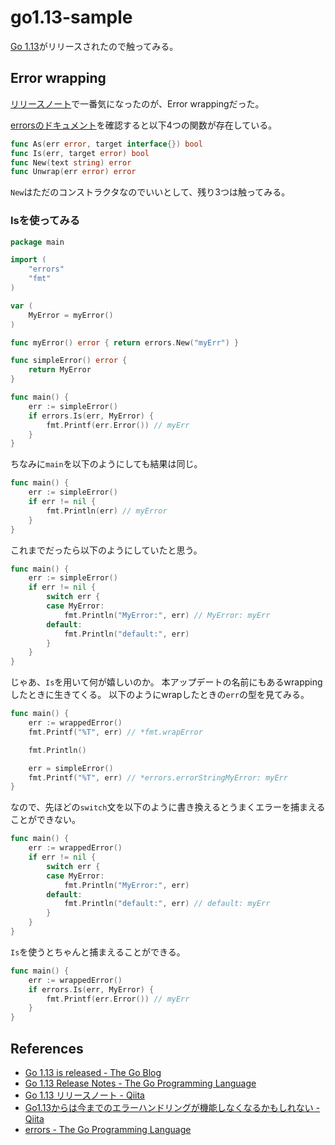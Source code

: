 # go1.13-sample

[Go 1.13](https://blog.golang.org/go1.13)がリリースされたので触ってみる。

## Error wrapping

[リリースノート](https://golang.org/doc/go1.13)で一番気になったのが、Error wrappingだった。

[errorsのドキュメント](https://golang.org/pkg/errors/#pkg-index)を確認すると以下4つの関数が存在している。

```go
func As(err error, target interface{}) bool
func Is(err, target error) bool
func New(text string) error
func Unwrap(err error) error
```

`New`はただのコンストラクタなのでいいとして、残り3つは触ってみる。

### Isを使ってみる

```go
package main

import (
	"errors"
	"fmt"
)

var (
	MyError = myError()
)

func myError() error { return errors.New("myErr") }

func simpleError() error {
	return MyError
}

func main() {
	err := simpleError()
	if errors.Is(err, MyError) {
		fmt.Printf(err.Error()) // myErr
	}
}
```

ちなみに`main`を以下のようにしても結果は同じ。

```go
func main() {
	err := simpleError()
	if err != nil {
		fmt.Println(err) // myError
	}
}
```

これまでだったら以下のようにしていたと思う。

```go
func main() {
	err := simpleError()
	if err != nil {
		switch err {
		case MyError:
			fmt.Println("MyError:", err) // MyError: myErr
		default:
			fmt.Println("default:", err)
		}
	}
}
```

じゃあ、`Is`を用いて何が嬉しいのか。
本アップデートの名前にもあるwrappingしたときに生きてくる。
以下のようにwrapしたときの`err`の型を見てみる。

```go
func main() {
	err := wrappedError()
	fmt.Printf("%T", err) // *fmt.wrapError

	fmt.Println()

	err = simpleError()
	fmt.Printf("%T", err) // *errors.errorStringMyError: myErr
}
```

なので、先ほどの`switch`文を以下のように書き換えるとうまくエラーを捕まえることができない。

```go
func main() {
	err := wrappedError()
	if err != nil {
		switch err {
		case MyError:
			fmt.Println("MyError:", err)
		default:
			fmt.Println("default:", err) // default: myErr
		}
	}
}
```

`Is`を使うとちゃんと捕まえることができる。

```go
func main() {
	err := wrappedError()
	if errors.Is(err, MyError) {
		fmt.Printf(err.Error()) // myErr
	}
}
```



## References
- [Go 1\.13 is released \- The Go Blog](https://blog.golang.org/go1.13)
- [Go 1\.13 Release Notes \- The Go Programming Language](https://golang.org/doc/go1.13)
- [Go 1\.13 リリースノート \- Qiita](https://qiita.com/c-yan/items/b2f5e5c168d517594eb2)
- [Go1\.13からは今までのエラーハンドリングが機能しなくなるかもしれない \- Qiita](https://qiita.com/cia_rana/items/72a91175eadc1bffe9b0)
- [errors \- The Go Programming Language](https://golang.org/pkg/errors/#pkg-index)